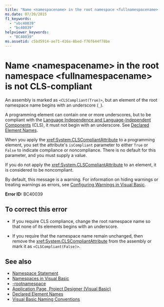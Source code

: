 ```yaml
---
title: "Name <namespacename> in the root namespace <fullnamespacename> is not CLS-compliant"
ms.date: 07/20/2015
f1_keywords: 
  - "vbc40039"
  - "bc40039"
helpviewer_keywords: 
  - "BC40039"
ms.assetid: c5bd5914-ae71-416a-8bed-f76f644f78be
---
```

# Name \<namespacename> in the root namespace \<fullnamespacename> is not CLS-compliant
An assembly is marked as `<CLSCompliant(True)>`, but an element of the root namespace name begins with an underscore (`_`).  
  
 A programming element can contain one or more underscores, but to be compliant with the [Language Independence and Language-Independent Components](../../../standard/language-independence-and-language-independent-components.md) (CLS), it must not begin with an underscore. See [Declared Element Names](../../programming-guide/language-features/declared-elements/declared-element-names.md).  
  
 When you apply the <xref:System.CLSCompliantAttribute> to a programming element, you set the attribute's `isCompliant` parameter to either `True` or `False` to indicate compliance or noncompliance. There is no default for this parameter, and you must supply a value.  
  
 If you do not apply the <xref:System.CLSCompliantAttribute> to an element, it is considered to be noncompliant.  
  
 By default, this message is a warning. For information on hiding warnings or treating warnings as errors, see [Configuring Warnings in Visual Basic](/visualstudio/ide/configuring-warnings-in-visual-basic).  
  
 **Error ID:** BC40039  
  
## To correct this error  
  
- If you require CLS compliance, change the root namespace name so that none of its elements begins with an underscore.  
  
- If you require that the namespace name remain unchanged, then remove the <xref:System.CLSCompliantAttribute> from the assembly or mark it as `<CLSCompliant(False)>`.  
  
## See also

- [Namespace Statement](../statements/namespace-statement.md)
- [Namespaces in Visual Basic](../../programming-guide/program-structure/namespaces.md)
- [-rootnamespace](../../reference/command-line-compiler/rootnamespace.md)
- [Application Page, Project Designer (Visual Basic)](/visualstudio/ide/reference/application-page-project-designer-visual-basic)
- [Declared Element Names](../../programming-guide/language-features/declared-elements/declared-element-names.md)
- [Visual Basic Naming Conventions](../../programming-guide/program-structure/naming-conventions.md)
